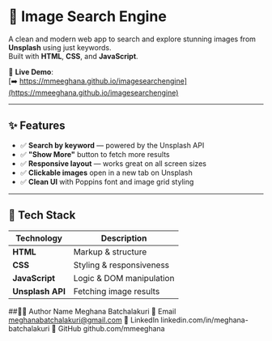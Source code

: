 # 📸 Image Search Engine

A clean and modern web app to search and explore stunning images from **Unsplash** using just keywords.  
Built with **HTML**, **CSS**, and **JavaScript**.

🔗 **Live Demo**:  
[➡️ https://mmeeghana.github.io/imagesearchengine](https://mmeeghana.github.io/imagesearchengine)

---

## ✨ Features

- ✅ **Search by keyword** — powered by the Unsplash API  
- ✅ **"Show More"** button to fetch more results  
- ✅ **Responsive layout** — works great on all screen sizes  
- ✅ **Clickable images** open in a new tab on Unsplash  
- ✅ **Clean UI** with Poppins font and image grid styling  

---
## 🧰 Tech Stack

| Technology   | Description                  |
|--------------|------------------------------|
| **HTML**     | Markup & structure           |
| **CSS**      | Styling & responsiveness     |
| **JavaScript** | Logic & DOM manipulation  |
| **Unsplash API** | Fetching image results  |

##👩‍💻 Author
Name	Meghana Batchalakuri
📧 Email	meghanabatchalakuri@gmail.com
🔗 LinkedIn	linkedin.com/in/meghana-batchalakuri
🐙 GitHub	github.com/mmeeghana

